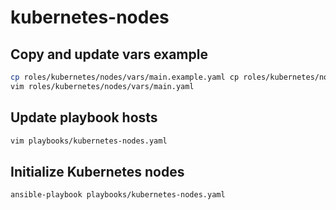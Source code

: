 # kubernetes-nodes

## Copy and update vars example

```sh
cp roles/kubernetes/nodes/vars/main.example.yaml cp roles/kubernetes/nodes/vars/main.yaml
vim roles/kubernetes/nodes/vars/main.yaml
```

## Update playbook hosts

```sh
vim playbooks/kubernetes-nodes.yaml
```

## Initialize Kubernetes nodes

```sh
ansible-playbook playbooks/kubernetes-nodes.yaml
```
